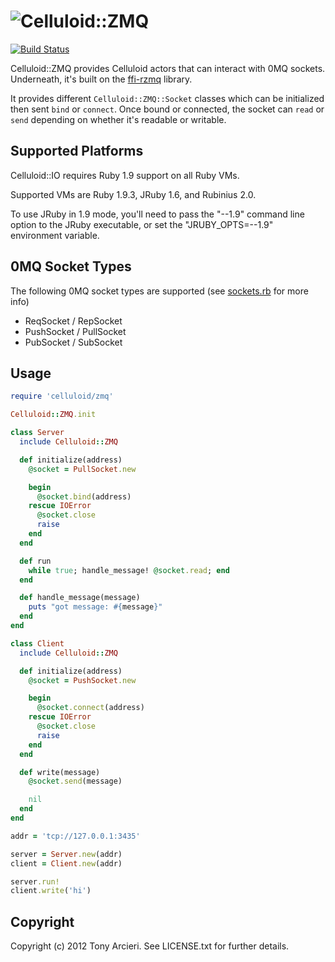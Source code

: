 ![Celluloid::ZMQ](https://github.com/celluloid/celluloid-zmq/raw/master/logo.png)
=================
[![Build Status](https://secure.travis-ci.org/celluloid/celluloid-zmq.png?branch=master)](http://travis-ci.org/celluloid/celluloid-zmq)

Celluloid::ZMQ provides Celluloid actors that can interact with 0MQ sockets.
Underneath, it's built on the [ffi-rzmq][ffi-rzmq] library.

[ffi-rzmq]: https://github.com/chuckremes/ffi-rzmq

It provides different `Celluloid::ZMQ::Socket` classes which can be initialized
then sent `bind` or `connect`. Once bound or connected, the socket can
`read` or `send` depending on whether it's readable or writable.

## Supported Platforms

Celluloid::IO requires Ruby 1.9 support on all Ruby VMs.

Supported VMs are Ruby 1.9.3, JRuby 1.6, and Rubinius 2.0.

To use JRuby in 1.9 mode, you'll need to pass the "--1.9" command line option
to the JRuby executable, or set the "JRUBY_OPTS=--1.9" environment variable.

## 0MQ Socket Types

The following 0MQ socket types are supported (see [sockets.rb][socketsrb] for more info)

[socketsrb]: https://github.com/celluloid/celluloid-zmq/blob/master/lib/celluloid/zmq/sockets.rb

* ReqSocket / RepSocket
* PushSocket / PullSocket
* PubSocket / SubSocket

## Usage

```ruby
require 'celluloid/zmq'

Celluloid::ZMQ.init

class Server
  include Celluloid::ZMQ

  def initialize(address)
    @socket = PullSocket.new

    begin
      @socket.bind(address)
    rescue IOError
      @socket.close
      raise
    end
  end

  def run
    while true; handle_message! @socket.read; end
  end

  def handle_message(message)
    puts "got message: #{message}"
  end
end

class Client
  include Celluloid::ZMQ

  def initialize(address)
    @socket = PushSocket.new

    begin
      @socket.connect(address)
    rescue IOError
      @socket.close
      raise
    end
  end

  def write(message)
    @socket.send(message)

    nil
  end
end

addr = 'tcp://127.0.0.1:3435'

server = Server.new(addr)
client = Client.new(addr)

server.run!
client.write('hi')
```

Copyright
---------

Copyright (c) 2012 Tony Arcieri. See LICENSE.txt for further details.
